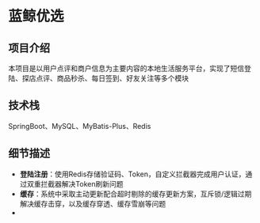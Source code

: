 # 蓝鲸优选

## 项目介绍
本项目是以用户点评和商户信息为主要内容的本地生活服务平台，实现了短信登陆、探店点评、商品秒杀、每日签到、好友关注等多个模块

## 技术栈
SpringBoot、MySQL、MyBatis-Plus、Redis

## 细节描述

- **登陆注册**：使用Redis存储验证码、Token，自定义拦截器完成用户认证，通过双重拦截器解决Token刷新问题
- **缓存**：系统中采取主动更新配合超时剔除的缓存更新方案，互斥锁/逻辑过期解决缓存击穿，以及缓存穿透、缓存雪崩等问题
- 

